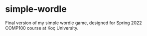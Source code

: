 # simple-wordle
Final version of my simple wordle game, designed for Spring 2022 COMP100 course at Koç University.
